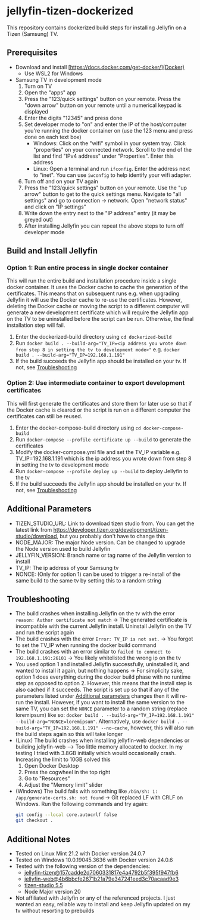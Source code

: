 # jellyfin-tizen-dockerized

This repository contains dockerized build steps for installing Jellyfin on a Tizen (Samsung) TV.

## Prerequisites

- Download and install [https://docs.docker.com/get-docker/](Docker)
  - Use WSL2 for Windows
- Samsung TV in development mode
  1. Turn on TV
  2. Open the "apps" app
  3. Press the "123/quick settings" button on your remote. Press the "down arrow" button on your remote until a numerical keypad is displayed
  4. Enter the digits "12345" and press done
  5. Set developer mode to "on" and enter the IP of the host/computer you're running the docker container on (use the 123 menu and press done on each text box)
     - Windows: Click on the "wifi" symbol in your system tray. Click "properties" on your connected network. Scroll to the end of the list and find "IPv4 address" under "Properties". Enter this address
     - Linux: Open a terminal and run `ifconfig`. Enter the address next to "inet". You can use `iwconfig` to help identify your wifi adapter.
  6. Turn off and on your TV again
  7. Press the "123/quick settings" button on your remote. Use the "up arrow" button to get to the quick settings menu. Navigate to "all settings" and go to connection -> network. Open "network status" and click on "IP settings"
  8. Write down the entry next to the "IP address" entry (it may be greyed out)
  9. After installing Jellyfin you can repeat the above steps to turn off developer mode

## Build and Install Jellyfin

### Option 1: Run entire process in single docker container

This will run the entire build and installation procedure inside a single docker container. It uses the Docker cache to cache the generation of the certificates. This means that on subsequent runs e.g. when upgrading Jellyfin it will use the Docker cache to re-use the certificates. However, deleting the Docker cache or moving the script to a different computer will generate a new development certificate which will require the Jellyfin app on the TV to be uninstalled before the script can be run. Otherwise, the final installation step will fail.

1. Enter the dockerized-build directory using `cd dockerized-build`
2. Run `docker build . --build-arg="TV_IP=<ip address you wrote down from step 8 in setting the tv to development mode>"` e.g. `docker build . --build-arg="TV_IP=192.168.1.191"`
3. If the build succeeds the Jellyfin app should be installed on your tv. If not, see [Troubleshooting](#troubleshooting)

### Option 2: Use intermediate container to export development certificates

This will first generate the certificates and store them for later use so that if the Docker cache is cleared or the script is run on a different computer the certificates can still be reused.

1. Enter the docker-compose-build directory using `cd docker-compose-build`
2. Run `docker-compose --profile certificate up --build` to generate the certificates
3. Modify the docker-compose.yml file and set the TV_IP variable e.g. TV_IP=192.168.1.191 which is the ip address you wrote down from step 8 in setting the tv to development mode
4. Run `docker-compose --profile deploy up --build` to deploy Jellyfin to the tv
5. If the build succeeds the Jellyfin app should be installed on your tv. If not, see [Troubleshooting](#troubleshooting)

## Additional Parameters

- TIZEN_STUDIO_URL: Link to download tizen studio from. You can get the latest link from https://developer.tizen.org/development/tizen-studio/download, but you probably don't have to change this
- NODE_MAJOR: The major Node version. Can be changed to upgrade the Node version used to build Jellyfin
- JELLYFIN_VERSION: Branch name or tag name of the Jellyfin version to install
- TV_IP: The ip address of your Samsung tv
- NONCE: (Only for option 1) can be used to trigger a re-install of the same build to the same tv by setting this to a random string

## Troubleshooting

- The build crashes when installing Jellyfin on the tv with the error `reason: Author certificate not match` -> The generated certificate is incompatible with the current Jellyfin install. Uninstall Jellyfin on the TV and run the script again
- The build crashes with the error `Error: TV_IP is not set.` -> You forgot to set the TV_IP when running the docker build command
- The build crashes with an error similar to `failed to connect to 192.168.1.191:26101` -> You likely whitelisted the wrong ip on the tv
- You used option 1 and installed Jellyfin successfully, uninstalled it, and wanted to install it again, but nothing happens -> For simplicity sake, option 1 does everything during the docker build phase with no runtime step as opposed to option 2. However, this means that the install step is also cached if it succeeds. The script is set up so that if any of the parameters listed under [Additional parameters](#additional-parameters) changes then it will re-run the install. However, if you want to install the same version to the same TV, you can set the `NONCE` parameter to a random string (replace loremipsum) like so: `docker build . --build-arg="TV_IP=192.168.1.191" --build-arg="NONCE=loremipsum"`. Alternatively, use `docker build . --build-arg="TV_IP=192.168.1.191" --no-cache`, however, this will also run the build steps again so this will take longer
- (Linux) The build crashes when installing jellyfin-web dependencies or building jellyfin-web --> Too little memory allocated to docker. In my testing I tried with 3.8GB initially which would occasionally crash. Increasing the limit to 10GB solved this
  1. Open Docker Desktop
  2. Press the cogwheel in the top right
  3. Go to "Resources"
  4. Adjust the "Memory limit" slider
- (Windows) The build fails with something like `/bin/sh: 1: /app/generate-certs.sh: not found` -> Git replaced LF with CRLF on Windows. Run the following commands and try again:
  ```bash
  git config --local core.autocrlf false
  git checkout .
  ```

## Additional Notes

- Tested on Linux Mint 21.2 with Docker version 24.0.7
- Tested on Windows 10.0.19045.3636 with Docker version 24.0.6
- Tested with the following version of the dependencies:
  - [jellyfin-tizen@157cadde2d7060331817e4a4792b5f395f947fb6](https://github.com/jellyfin/jellyfin-tizen/commit/157cadde2d7060331817e4a4792b5f395f947fb6)
  - [jellyfin-web@4b6bbcfe2671b21a79e347241eed3c70acaad9e3](https://github.com/jellyfin/jellyfin-web/commit/4b6bbcfe2671b21a79e347241eed3c70acaad9e3)
  - [tizen-studio 5.5](https://download.tizen.org/sdk/Installer/tizen-studio_5.5/web-cli_Tizen_Studio_5.5_ubuntu-64.bin)
  - Node Major version 20
- Not affiliated with Jellyfin or any of the referenced projects. I just wanted an easy, reliable way to install and keep Jellyfin updated on my tv without resorting to prebuilds
